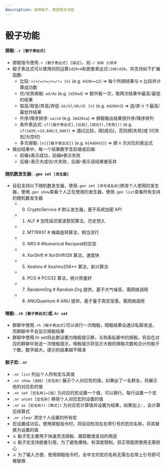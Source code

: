 ```yaml
---
description: 各种骰子、跑团相关功能
---
```


# 骰子功能

#### 掷骰: `.r [骰子表达式]`

* 掷骰指令使用`.r [骰子表达式] [描述]`，如`.r 8d6 火球术`
* 骰子表达式可以使用四则运算`1d20+4`和嵌套表达式`(2d6)d20`，并支持如下扩展函数:
  * 比较: `>/</=/>=/<=/!= [n]` \(e.g. `4d20>=12`\) =&gt; 每个所掷结果与 n 比较并计算成功数
  * 优/劣势掷骰: `ad/da` \(e.g. `1d20ad`\) =&gt; 额外骰一次，取两次结果中最高/最低的结果
  * 取高/取低/弃高/弃低: `kh/kl/dh/dl [n]` \(e.g. `4d20kh3`\) =&gt; 选/弃 n 个最高/最低作结果
  * 升序/降序排序: `sa/sd` \(e.g. `10d20sa`\) =&gt; 掷骰输出结果按升序/降序排列
  * 条件表达式: `if([骰子表达式],[比较],[成功](,[失败]))` \(e.g. `if(1d20,>14,8d6/2,8d6)`\) =&gt; 通过比较，掷\[成功\]，否则掷\[失败\]或 0\(\[失败\]为空时\)
  * 多次掷骰: `[n]{[骰子表达式]}` \(e.g. `6{4d6kh3}`\) =&gt; 掷 n 次对应的表达式
* 输出结果中，每一个结果数字含前缀或后缀:
  * 前缀`$`表示成功，前缀`#`表示失败
  * 后缀`!`表示大成功/大失败，后缀`*`表示该结果被丢弃



#### 随机数发生器: `.gen set [发生器]`

* 目前支持以下随机数发生器，使用`.gen set [序号或名称]`修改个人使用的发生器，使用`.gen show`查看个人正在使用的发生器，使用`.gen list`查看所有支持的随机数发生器
  * 0. CryptoService \# 默认发生器，基于系统加密 API
  * 1. ALF \# 加性延迟斐波那契算法，历史悠久
  * 2. MT19937 \# 梅森旋转算法，相当流行
  * 3. NR3 \# 《Numerical Recipes》的实现
  * 4. XorShift \# XorShift128 算法，速度快
  * 5. Xoshiro \# Xoshiro256\*\* 算法，新兴算法
  * 6. PCG \# PCG32 算法，统计质量好
  * 7. RandomOrg \# Random.Org 提供，基于大气噪音，需网络调用
  * 8. ANUQuantum \# ANU 提供，基于量子真空涨落，需网络调用



#### 暗骰:  `.rh [骰子表达式]`或`.hr set` 

* 群聊中使用`.rh [骰子表达式]`可以进行一次暗骰，暗骰结果会通过私聊发送，而群聊中不会显示掷骰结果
* 群聊中使用.hr set将此群设置为暗骰提示群，与狗条私聊中的掷骰，将会在对应的群聊中发送一次暗骰提示，暗骰提示将显示大致的掷骰次数和合计的骰子个数，数字越大，提示的结果越不精准



#### 骰子宏: `.nr`

* `.nr list` 列出个人所有宏与其值
* `.nr show (@QQ) [宏名称]` 展示个人对应宏的值，如果@了一名群友，将展示他的对应宏的值
* `.nr set [宏名称]=[值]` 为对应的宏设置一个值，可以换行，每行设置一个宏
* `.nr unset [宏名称]` 移除个人对应宏的设置的值
* `.nr as [宏名称](:[算式])` 为对应宏计算值并设置为结果，如果加上`:`，会计算后续算式
* `.nr clear` 清空个人设置的所有宏
* 宏设置成功后，使用掷骰指令时，将自动检测左右带引号的宏的名称，将其替换为设置的值
* ⚔ 骰子宏主要用于快速灵活掷骰、跟踪数值变动的用途
* ⚔ 骰子宏支持嵌套引用，为了避免爆栈，有深度限制，但正常跑团使用无需担心
* ⚔ 为了输入方便，使用掷骰指令时，全中文的宏的名称无需左右带上引号即可被替换

